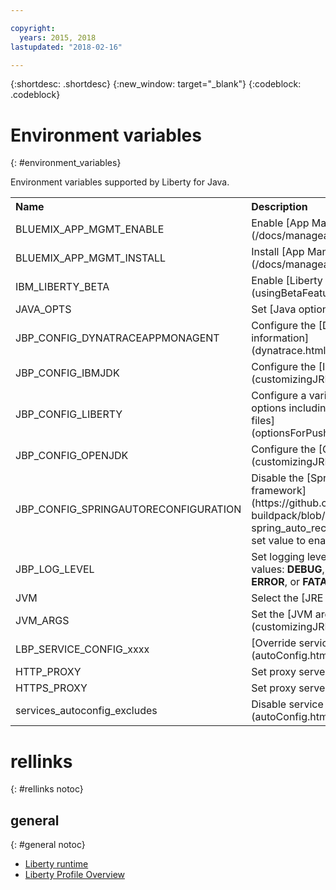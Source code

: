 ```yaml
---

copyright:
  years: 2015, 2018
lastupdated: "2018-02-16"

---
```


{:shortdesc: .shortdesc}
{:new_window: target="_blank"}
{:codeblock: .codeblock}


# Environment variables
{: #environment_variables}

Environment variables supported by Liberty for Java.

<table>
<tr>
<th align="left">Name</th>
<th align="left">Description</th>
</tr>

<tr>
<td>BLUEMIX_APP_MGMT_ENABLE</td>
<td>Enable [App Management utilities](/docs/manageapps/app_mng.html)</td>
</tr>

<tr>
<td>BLUEMIX_APP_MGMT_INSTALL</td>
<td>Install [App Management utilities](/docs/manageapps/app_mng.html)</td>
</tr>

<tr>
<td>IBM_LIBERTY_BETA</td>
<td>Enable [Liberty beta features/](usingBetaFeatures.html)</td>
</tr>

<tr>
<td>JAVA_OPTS</td>
<td>Set [Java options](customizingJRE.html)</td>
</tr>

<tr>
<td>JBP_CONFIG_DYNATRACEAPPMONAGENT</td>
<td>Configure the [Dynatrace agent location information](dynatrace.html#configuring_liberty_app)</td>
</tr>

<tr>
<td>JBP_CONFIG_IBMJDK </td>
<td>Configure the [IBM JRE version](customizingJRE.html)</td>
</tr>

<tr>
<td>JBP_CONFIG_LIBERTY</td>
<td>Configure a variety of Liberty runtime options including [features for WAR or EAR files](optionsForPushing.html#stand_alone_apps)</td>
</tr>

<tr>
<td>JBP_CONFIG_OPENJDK</td>
<td>Configure the [OpenJDK version](customizingJRE.html)</td>
</tr>

<tr>
<td>JBP_CONFIG_SPRINGAUTORECONFIGURATION </td>
<td>Disable the [Spring Auto-Reconfiguration framework](https://github.com/cloudfoundry/java-buildpack/blob/master/docs/framework-spring_auto_reconfiguration.md). To disable, set value to enabled: false. </td>
</tr>

<tr>
<td>JBP_LOG_LEVEL</td>
<td>Set logging level of the buildpack. Possible values: <b>DEBUG</b>, <b>INFO</b> (default), <b>WARN</b>, <b>ERROR</b>, or <b>FATAL</b></td>
</tr>

<tr>
<td>JVM</td>
<td>Select the [JRE type](customizingJRE.html)</td>
</tr>

<tr>
<td>JVM_ARGS</td>
<td>Set the [JVM arguments](customizingJRE.html)</td>
</tr>

<tr>
<td>LBP_SERVICE_CONFIG_xxxx</td>
<td>[Override service configuration](autoConfig.html#override_service_config)</td>
</tr>

<tr>
<td>HTTP_PROXY</td>
<td>Set proxy server information</td>
</tr>

<tr>
<td>HTTPS_PROXY</td>
<td>Set proxy server information</td>
</tr>

<tr>
<td>services_autoconfig_excludes</td>
<td>Disable service [auto-configuration.](autoConfig.html#opting_out)</td>
</tr>
</table>

# rellinks
{: #rellinks notoc}
## general
{: #general notoc}
* [Liberty runtime](index.html)
* [Liberty Profile Overview](http://www-01.ibm.com/support/knowledgecenter/SSAW57_8.5.5/com.ibm.websphere.wlp.nd.doc/ae/cwlp_about.html)
